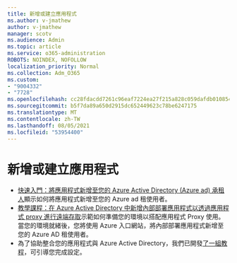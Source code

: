 ```yaml
---
title: 新增或建立應用程式
ms.author: v-jmathew
author: v-jmathew
manager: scotv
ms.audience: Admin
ms.topic: article
ms.service: o365-administration
ROBOTS: NOINDEX, NOFOLLOW
localization_priority: Normal
ms.collection: Adm_O365
ms.custom:
- "9004332"
- "7728"
ms.openlocfilehash: cc28fdacdd7261c96eaf7224ea27f215a828c059dafdb01085434d06551c6e0b
ms.sourcegitcommit: b5f7da89a650d2915dc652449623c78be6247175
ms.translationtype: MT
ms.contentlocale: zh-TW
ms.lasthandoff: 08/05/2021
ms.locfileid: "53954400"
---
```

# <a name="adding-or-creating-an-application"></a>新增或建立應用程式

- [快速入門：將應用程式新增至您的 Azure Active Directory (Azure ad) 承租人](https://docs.microsoft.com/azure/active-directory/manage-apps/add-application-portal)顯示如何將應用程式新增至您的 Azure ad 租使用者。
- [教學課程：在 Azure Active Directory 中新增內部部署應用程式以透過應用程式 proxy 進行遠端存取](https://docs.microsoft.com/azure/active-directory/manage-apps/application-proxy-add-on-premises-application)示範如何準備您的環境以搭配應用程式 Proxy 使用。 當您的環境就緒後，您將使用 Azure 入口網站，將內部部署應用程式新增至您的 Azure AD 租使用者。
- 為了協助整合您的應用程式與 Azure Active Directory，我們已開發[了一組教程](https://docs.microsoft.com/azure/active-directory/saas-apps/tutorial-list)，可引導您完成設定。
